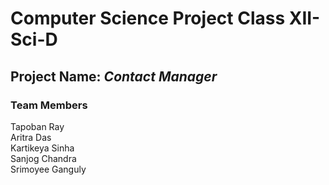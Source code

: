 # Computer Science Project Class XII-Sci-D

## Project Name: *Contact Manager*

### Team Members

Tapoban Ray <br/> 
Aritra Das <br/>
Kartikeya Sinha <br/>
Sanjog Chandra <br/>
Srimoyee Ganguly <br/>
